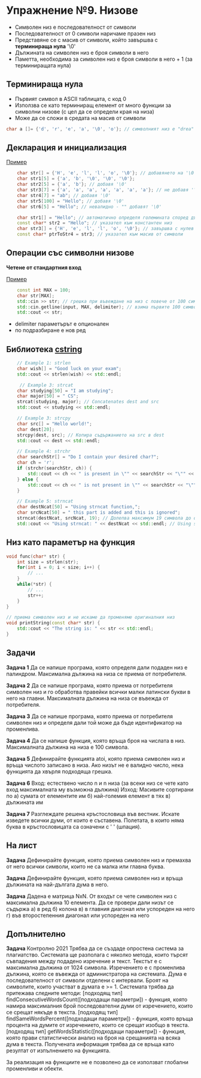 # Упражнение №9. Низове

- Символен низ е последователност от символи
- Последователност от 0 символи наричаме празен низ
- Представяне се с масив от символи, който завършва с **терминираща нула** '\0'
- Дължината на символен низ е броя символи в него
- Паметта, необходима за символен низ е броя символи в него + 1 (за терминиращата нула)

## Терминираща нула

- Първият символ в ASCII таблицата, с код 0
- Използва се като терминиращ елемент от много функции за символни низове (с цел да се определи края на низа)
- Може да се сложи в средата на масив от символи
```cpp
char a []= {'d', 'r', 'e', 'a', '\0', 'o'}; // символният низ е "drea"
```

## Декларация и инициализация

[Пример](https://github.com/ivanahristova/introduction-to-programming-2023-2024/tree/main/sem09/examples01.cpp)
```cpp
    char str[] = {'H', 'e', 'l', 'l', 'o', '\0'}; // добавянето на '\0' определя края на символния низ -> дължината му може да бъде изчислена
    char str1[5] = {'a', 'b', '\0', '\0', '\0'};
    char str2[5] = {'a', 'b'}; // добавя '\0'
    char str3[7] = {'a', 'a', 'a', 'a', 'a', 'a', 'a'}; // не добавя '\0'
    char str4[7] = "ab"; // добавя '\0'
    char str5[100] = "Hello"; // добавя '\0'
    char str6[5] = "Hello"; // невалидно - "" добавят '\0'
```

```cpp
    char str1[] = "Hello"; // автоматично определя големината според дължината на низа
    const char* str2 = "Hello"; // указател към константен низ
    char str3[] = {'H', 'e', 'l', 'l', 'o', '\0'}; // завършва с нулев символ за терминиране на низа
    const char* ptrToStr4 = str3; // указател към масив от символи
```

## Операции със символни низове

**Четене от стандартния вход**

[Пример](https://github.com/ivanahristova/introduction-to-programming-2023-2024/tree/main/sem09/examples02.cpp)
```cpp
    const int MAX = 100;
    char str[MAX];
    std::cin >> str; // грешка при въвеждане на низ с повече от 100 символа
    std::cin.getline(input, MAX, delimiter); // взима първите 100 символа или до достигане на символа delimiter
    std::cout << str;
```

- delimiter параметърът е опционален
- по подразбиране е нов ред

## Библиотека [cstring](https://en.cppreference.com/w/cpp/header/cstring)

```cpp
    // Example 1: strlen
    char wish[] = "Good luck on your exam";
    std::cout << strlen(wish) << std::endl;

     // Example 3: strcat
    char studying[50] = "I am studying";
    char major[50] = " CS";
    strcat(studying, major); // Concatenates dest and src
    std::cout << studying << std::endl;

    // Example 3: strcpy
    char src[] = "Hello world!";
    char dest[20];
    strcpy(dest, src); // Копира съдържанието на src в dest
    std::cout << dest << std::endl;

    // Example 4: strchr
    char searchStr[] = "Do I contain your desired char?";
    char ch = 'r';
    if (strchr(searchStr, ch)) {
        std::cout << ch << " is present in \"" << searchStr << "\"" << std::endl;
    } else {
        std::cout << ch << " is not present in \"" << searchStr << "\"" << std::endl;
    }

    // Example 5: strncat
    char destNcat[50] = "Using strncat function,";
    char srcNcat[50] = " this part is added and this is ignored";
    strncat(destNcat, srcNcat, 19); // Долепва максимум 19 символа до dest
    std::cout << "Using strncat: " << destNcat << std::endl; // Using strncat function, this part is added
```

## Низ като параметър на функция

```cpp
void func(char* str) {
    int size = strlen(str);
    for(int i = 0; i < size; i++) {
        // ...
    }
    while(*str) {
        // ...
        str++;
    }
}

// приема символен низ и не искаме да променяме оригиналния низ
void printString(const char* str) {
    std::cout << "The string is: " << str << std::endl;
}
```

## Задачи

**Задача 1** Да се напише програма, която определя дали подаден низ е палиндром. Максимална дължина на низа се приема от потребителя.

**Задача 2** Да се напише програма, която приема от потребителя символен низ и го обработва правейки всички малки латински букви в него на главни. Максималната дължина на низа се въвежда от потребителя.

**Задача 3** Да се напише програма, която приема от потребителя символен низ и определя дали той може да бъде идентификатор на променлива.

**Задача 4** Да се напише функция, която връща броя на числата в низ. Максималната дължина на низа е 100 символа.

**Задача 5** Дефинирайте функцията atoi, която приема символен низ и връща числото записано в низа. Ако низът не е валидно число, нека функцията да хвърля подходяща грешка.

**Задача 6**
Вход: естествено число n и n низа (за всеки низ се чете като вход максималната му възможна дължина)
Изход: Масивите сортирани по
а) сумата от елементите им
б) най-големия елемент в тях
в) дължината им

**Задача 7** Разглеждате решена кръстословица във вестник. Искате изведете всички думи, от които е съставена. Полетата, в които няма буква в кръстословицата са означени с ' ' (шпация).

## На лист

**Задача** Дефинирайте функция, която приема символен низ и премахва от него всички символи, които не са малка или главна буква.

**Задача** Дефинирайте функция, която приема символен низ и връща дължината на най-дългата дума в него.

**Задача** Дадена е матрица NxN. От входът се чете символен низ с максимална дължина 10 елемента. Да се провери дали низът се съдържа
а) в ред
б) колона
в) в главния диагонал или успореден на него
г) във второстепенния диагонал или успореден на него

## Допълнително

**Задача** Контролно 2021
Трябва да се създаде опростена система за плагиатство. Системата ще разполага с няколко метода, които търсят съвпадения между подадено изречение и текст.
Текстът е с максимална дължина от 1024 символа. Изречението е с променлива дължина, която се въвежда от администратора на системата.
Дума е последователност от символи отделени с интервали. Броят на символите, които участват в думата е >= 1.
Системата трябва да притежава следните методи:
[подходящ тип] findConsecutiveWordsCount([подходащи параметри]) - функция, която намира максималния брой последователни думи от изречението, които се срещат някъде в текста.
[подходящ тип] findSameWordsPercent([подходащи параметри]) - функция, която връща процента на думите от изречението, които се срещат изобщо в текста.
[подходящ тип] getWordsStatistic([подходащи параметри]) - функция, която прави статистически анализ на броя на срещанията на всяка дума в текста. Получената информация трябва да се връща като резултат от изпълнението на функцията.

За реализация на функциите не е позволено да се използват глобални променливи и обекти.
